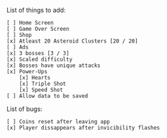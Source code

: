 List of things to add:

	[ ] Home Screen
	[ ] Game Over Screen
	[ ] Shop
	[x] Atleast 20 Asteroid Clusters [20 / 20]
	[ ] Ads
	[x] 3 bosses [3 / 3]
	[x] Scaled difficulty
	[x] Bosses have unique attacks
	[x] Power-Ups
		[x] Hearts
		[x] Triple Shot
		[x] Speed Shot
	[ ] Allow data to be saved

List of bugs:

	[ ] Coins reset after leaving app 
	[x] Player dissappears after invicibility flashes



